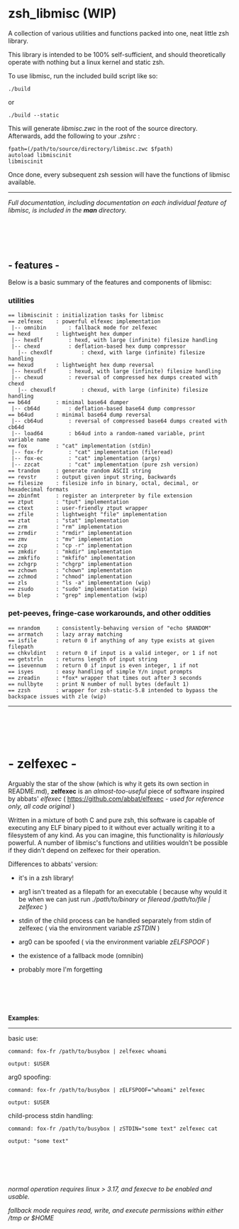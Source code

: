 ‎
=
# zsh_libmisc (WIP)
A collection of various utilities and functions packed into one, neat little zsh library.


This library is intended to be 100% self-sufficient, and should theoretically operate with nothing but a linux kernel and static zsh.


To use libmisc, run the included build script like so:

    ./build  
    
or

    ./build --static
    
    
This will generate *libmisc.zwc* in the root of the source directory. Afterwards, add the following to your *.zshrc* :

    fpath=(/path/to/source/directory/libmisc.zwc $fpath)
    autoload libmiscinit
    libmiscinit


Once done, every subsequent zsh session will have the functions of libmisc available.



--------------------------------------------------------------------------------------------
*Full documentation, including documentation on each individual feature of libmisc, is included in the **man** directory.*



‎
=
## -    features    -
Below is a basic summary of the features and components of libmisc:

### utilities

    == libmiscinit : initialization tasks for libmisc
    == zelfexec    : powerful elfexec implementation
     |-- omnibin       : fallback mode for zelfexec
    == hexd        : lightweight hex dumper
     |-- hexdlf        : hexd, with large (infinite) filesize handling
     |-- chexd         : deflation-based hex dump compressor
       |-- chexdlf         : chexd, with large (infinite) filesize handling
    == hexud       : lightweight hex dump reversal
     |-- hexudlf       : hexud, with large (infinite) filesize handling
     |-- chexud        : reversal of compressed hex dumps created with chexd
       |-- chexudlf        : chexud, with large (infinite) filesize handling
    == b64d        : minimal base64 dumper
     |-- cb64d         : deflation-based base64 dump compressor
    == b64ud       : minimal base64 dump reversal
     |-- cb64ud        : reversal of compressed base64 dumps created with cb64d
     |-- load64        : b64ud into a random-named variable, print variable name
    == fox         : "cat" implementation (stdin)
     |-- fox-fr        : "cat" implementation (fileread)
     |-- fox-ec        : "cat" implementation (args)
     |-- zzcat         : "cat" implementation (pure zsh version)
    == trandom     : generate random ASCII string
    == revstr      : output given input string, backwards
    == filesize    : filesize info in binary, octal, decimal, or hexadecimal formats
    == zbinfmt     : register an interpreter by file extension
    == ztput       : "tput" implementation
    == ctext       : user-friendly ztput wrapper
    == zfile       : lightweight "file" implementation
    == ztat        : "stat" implementation
    == zrm         : "rm" implementation
    == zrmdir      : "rmdir" implementation
    == zmv         : "mv" implementation
    == zcp         : "cp -r" implementation
    == zmkdir      : "mkdir" implementation
    == zmkfifo     : "mkfifo" implementation
    == zchgrp      : "chgrp" implementation
    == zchown      : "chown" implementation
    == zchmod      : "chmod" implementation
    == zls         : "ls -a" implementation (wip)
    == zsudo       : "sudo" implementation (wip)
    == blep        : "grep" implementation (wip)
    
### pet-peeves, fringe-case workarounds, and other oddities
    
    == nrandom     : consistently-behaving version of "echo $RANDOM"
    == arrmatch    : lazy array matching
    == isfile      : return 0 if anything of any type exists at given filepath
    == chkvldint   : return 0 if input is a valid integer, or 1 if not
    == getstrln    : returns length of input string
    == isevennum   : return 0 if input is even integer, 1 if not
    == isyes       : easy handling of simple Y/n input prompts
    == zreadin     : *fox* wrapper that times out after 3 seconds
    == nullbyte    : print N number of null bytes (default 1)
    == zzsh        : wrapper for zsh-static-5.8 intended to bypass the backspace issues with zle (wip)
--------------------------------------------------------------------------------------------
‎
=
# -    zelfexec    -
Arguably the star of the show (which is why it gets its own section in README.md), **zelfexec** is an *almost-too-useful* piece of software inspired by abbats' *elfexec* ( https://github.com/abbat/elfexec *- used for reference only, all code original* )


Written in a mixture of both C and pure zsh, this software is capable of executing any ELF binary piped to it without ever actually writing it to a filesystem of any kind. As you can imagine, this functionality is *hilariously* powerful. A number of libmisc's functions and utilities wouldn't be possible if they didn't depend on zelfexec for their operation.



Differences to abbats' version: 


- it's in a zsh library!


- arg1 isn't treated as a filepath for an executable ( because why would it be when we can just run *./path/to/binary* or *fileread /path/to/file | zelfexec* )


- stdin of the child process can be handled separately from stdin of zelfexec ( via the environment variable *zSTDIN* )


- arg0 can be spoofed ( via the environment variable *zELFSPOOF* )


- the existence of a fallback mode (omnibin)


- probably more I'm forgetting

‎
=


**Examples**:

--------------------------------------------------------------------------------------------

  basic use:

    command: fox-fr /path/to/busybox | zelfexec whoami

    output: $USER


  arg0 spoofing:

    command: fox-fr /path/to/busybox | zELFSPOOF="whoami" zelfexec

    output: $USER


  child-process stdin handling:

    command: fox-fr /path/to/busybox | zSTDIN="some text" zelfexec cat

    output: "some text"

‎
=
*normal operation requires linux > 3.17, and fexecve to be enabled and usable.*


*fallback mode requires read, write, and execute permissions within either /tmp or $HOME*
